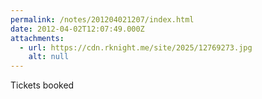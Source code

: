 ```yaml
---
permalink: /notes/201204021207/index.html
date: 2012-04-02T12:07:49.000Z
attachments:
  - url: https://cdn.rknight.me/site/2025/12769273.jpg
    alt: null
---
```


Tickets booked
